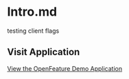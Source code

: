 # Intro.md

testing client flags

## Visit Application

[View the OpenFeature Demo Application]({{TRAFFIC_HOST1_30000}})